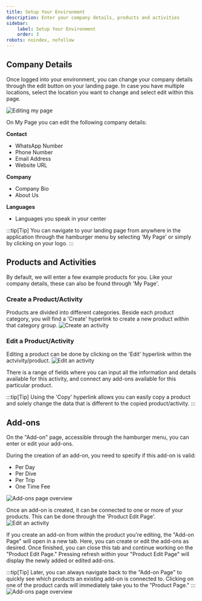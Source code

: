 ```yaml
---
title: Setup Your Environment
description: Enter your company details, products and activities
sidebar:
    label: Setup Your Environment
    order: 3
robots: noindex, nofollow
---
```


## Company Details
Once logged into your environment, you can change your company details through the edit button on your landing page. 
In case you have multiple locations, select the location you want to change and select edit within this page.

![Editing my page](/images/edit_my_page_incl_planning.png)

On My Page you can edit the following company details:

**Contact**
- WhatsApp Number
- Phone Number
- Email Address
- Website URL

**Company**
- Company Bio 
- About Us

**Languages**
- Languages you speak in your center

:::tip[Tip] 
You can navigate to your landing page from anywhere in the application through the hamburger menu by selecting 'My Page' or simply by clicking on your logo.
:::

## Products and Activities
By default, we will enter a few example products for you. Like your company details, these can also be found through 'My Page'. </br>

### Create a Product/Activity
Products are divided into different categories. Beside each product category, you will find a 'Create' hyperlink to create a new product within that category group.
![Create an activity](/images/create_an_activity.png)

### Edit a Product/Activity 
Editing a product can be done by clicking on the 'Edit' hyperlink within the actvivity/product. 
![Edit an activity](/images/edit_an_activity.png)

There is a range of fields where you can input all the information and details available for this activity, and connect any add-ons available for this particular product.

:::tip[Tip] 
Using the 'Copy' hyperlink allows you can easily copy a product and solely change the data that is different to the copied product/activity.
:::

## Add-ons
On the "Add-on" page, accessible through the hamburger menu, you can enter or edit your add-ons.

During the creation of an add-on, you need to specify if this add-on is valid:
- Per Day 
- Per Dive
- Per Trip
- One Time Fee

![Add-ons page overview](/images/Add-on_page.png)

Once an add-on is created, it can be connected to one or more of your products. This can be done through the 'Product Edit Page'.
![Edit an activity](/images/Connecting_an_add_on.png)

If you create an add-on from within the product you're editing, the "Add-on Page" will open in a new tab. Here, you can create or edit the add-ons as desired. Once finished, you can close this tab and continue working on the "Product Edit Page." Pressing refresh within your "Product Edit Page" will display the newly added or edited add-ons.

:::tip[Tip] 
Later, you can always navigate back to the "Add-on Page" to quickly see which products an existing add-on is connected to. Clicking on one of the product cards will immediately take you to the "Product Page."
:::
![Add-ons page overview](/images/Connected_products_to_an_add-on.png)

<!-- ## Fleet -->


